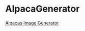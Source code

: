 # AlpacaGenerator

[Alpacas Image Generator](https://www.codementor.io/projects/web/alpaca-image-generator-website-ce2oc0eus8)
